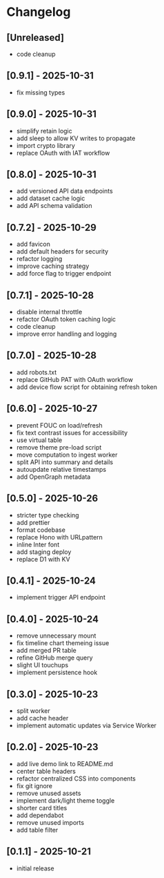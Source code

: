 # Changelog

## [Unreleased]

- code cleanup

## [0.9.1] - 2025-10-31

- fix missing types

## [0.9.0] - 2025-10-31

- simplify retain logic
- add sleep to allow KV writes to propagate
- import crypto library
- replace OAuth with IAT workflow

## [0.8.0] - 2025-10-31

- add versioned API data endpoints
- add dataset cache logic
- add API schema validation

## [0.7.2] - 2025-10-29

- add favicon
- add default headers for security
- refactor logging
- improve caching strategy
- add force flag to trigger endpoint

## [0.7.1] - 2025-10-28

- disable internal throttle
- refactor OAuth token caching logic
- code cleanup
- improve error handling and logging

## [0.7.0] - 2025-10-28

- add robots.txt
- replace GitHub PAT with OAuth workflow
- add device flow script for obtaining refresh token

## [0.6.0] - 2025-10-27

- prevent FOUC on load/refresh
- fix text contrast issues for accessibility
- use virtual table
- remove theme pre-load script
- move computation to ingest worker
- split API into summary and details
- autoupdate relative timestamps
- add OpenGraph metadata

## [0.5.0] - 2025-10-26

- stricter type checking
- add prettier
- format codebase
- replace Hono with URLpattern
- inline Inter font
- add staging deploy
- replace D1 with KV

## [0.4.1] - 2025-10-24

- implement trigger API endpoint

## [0.4.0] - 2025-10-24

- remove unnecessary mount
- fix timeline chart themeing issue
- add merged PR table
- refine GitHub merge query
- slight UI touchups
- implement persistence hook

## [0.3.0] - 2025-10-23

- split worker
- add cache header
- implement automatic updates via Service Worker

## [0.2.0] - 2025-10-23

- add live demo link to README.md
- center table headers
- refactor centralized CSS into components
- fix git ignore
- remove unused assets
- implement dark/light theme toggle
- shorter card titles
- add dependabot
- remove unused imports
- add table filter

## [0.1.1] - 2025-10-21

- initial release
